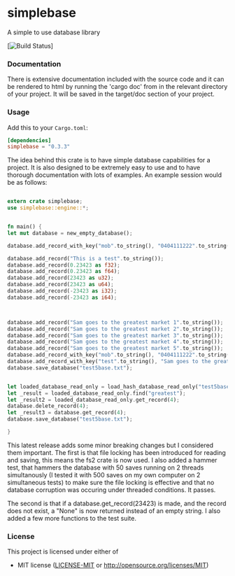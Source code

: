 simplebase
==========

A simple to use database library

[![Build Status](https://travis-ci.com/agivney/simplebase.svg?branch=master)]

### Documentation

There is extensive documentation included with the source code and it can be rendered to html by running the 'cargo doc' from in the relevant directory of your project. It will be saved in the target/doc section of your project.

### Usage

Add this to your `Cargo.toml`:

```toml
[dependencies]
simplebase = "0.3.3"
```


The idea behind this crate is to have simple database capabilities for a project. It is also designed to be extremely easy to use and to have thorough documentation with lots of examples. An example session would be as follows:

```rust

extern crate simplebase;
use simplebase::engine::*;


fn main() {
let mut database = new_empty_database();

database.add_record_with_key("mob".to_string(), "0404111222".to_string());

database.add_record("This is a test".to_string());
database.add_record(0.23423 as f32);
database.add_record(0.23423 as f64);
database.add_record(23423 as u32);
database.add_record(23423 as u64);
database.add_record(-23423 as i32);
database.add_record(-23423 as i64);



database.add_record("Sam goes to the greatest market 1".to_string());
database.add_record("Sam goes to the greatest market 2".to_string());
database.add_record("Sam goes to the greatest market 3".to_string());
database.add_record("Sam goes to the greatest market 4".to_string());
database.add_record("Sam goes to the greatest market 5".to_string());
database.add_record_with_key("mob".to_string(), "0404111222".to_string());
database.add_record_with_key("test".to_string(), "Sam goes to the greatest market 5".to_string());
database.save_database("test5base.txt");


let loaded_database_read_only = load_hash_database_read_only("test5base.txt");
let _result = loaded_database_read_only.find("greatest");
let _result2 = loaded_database_read_only.get_record(4);
database.delete_record(4);
let _result3 = database.get_record(4);
database.save_database("test5base.txt");

}

```
This latest release adds some minor breaking changes but I considered them important. The first is that file locking has been introduced for reading and saving, this means the fs2 crate is now used. I also added a hammer test, that hammers the database with 50 saves running on 2 threads simultanously (I tested it with 500 saves on my own computer on 2 simultaneous tests) to make sure the file locking is effective and that no database corruption was occuring under threaded conditions. It passes. 


The second is that if a database.get_record(23423) is made, and the record does not exist, a "None" is now returned instead of an empty string. I also added a few more functions to the test suite.


### License

This project is licensed under either of

 * MIT license ([LICENSE-MIT](LICENSE-MIT) or
   http://opensource.org/licenses/MIT)

